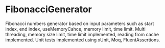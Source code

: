 # FibonacciGenerator
Fibonacci numbers generator based on input parameters such as start index, end index, useMemoryCahce, memory limit, time limit.
Multi threading, memory size limit, time limit implemented, reading from cache implemented.
Unit tests implemented using xUnit, Moq, FluentAssertions.
